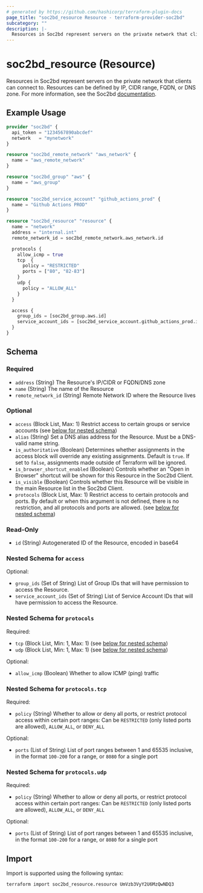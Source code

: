 ```yaml
---
# generated by https://github.com/hashicorp/terraform-plugin-docs
page_title: "soc2bd_resource Resource - terraform-provider-soc2bd"
subcategory: ""
description: |-
  Resources in Soc2bd represent servers on the private network that clients can connect to. Resources can be defined by IP, CIDR range, FQDN, or DNS zone. For more information, see the Soc2bd documentation https://docs.soc2bd.com/docs/resources-and-access-nodes.
---
```


# soc2bd_resource (Resource)

Resources in Soc2bd represent servers on the private network that clients can connect to. Resources can be defined by IP, CIDR range, FQDN, or DNS zone. For more information, see the Soc2bd [documentation](https://docs.soc2bd.com/docs/resources-and-access-nodes).

## Example Usage

```terraform
provider "soc2bd" {
  api_token = "1234567890abcdef"
  network   = "mynetwork"
}

resource "soc2bd_remote_network" "aws_network" {
  name = "aws_remote_network"
}

resource "soc2bd_group" "aws" {
  name = "aws_group"
}

resource "soc2bd_service_account" "github_actions_prod" {
  name = "Github Actions PROD"
}

resource "soc2bd_resource" "resource" {
  name = "network"
  address = "internal.int"
  remote_network_id = soc2bd_remote_network.aws_network.id

  protocols {
    allow_icmp = true
    tcp  {
      policy = "RESTRICTED"
      ports = ["80", "82-83"]
    }
    udp {
      policy = "ALLOW_ALL"
    }
  }

  access {
    group_ids = [soc2bd_group.aws.id]
    service_account_ids = [soc2bd_service_account.github_actions_prod.id]
  }
}
```

<!-- schema generated by tfplugindocs -->

## Schema

### Required

- `address` (String) The Resource's IP/CIDR or FQDN/DNS zone
- `name` (String) The name of the Resource
- `remote_network_id` (String) Remote Network ID where the Resource lives

### Optional

- `access` (Block List, Max: 1) Restrict access to certain groups or service accounts (see [below for nested schema](#nestedblock--access))
- `alias` (String) Set a DNS alias address for the Resource. Must be a DNS-valid name string.
- `is_authoritative` (Boolean) Determines whether assignments in the access block will override any existing assignments. Default is `true`. If set to `false`, assignments made outside of Terraform will be ignored.
- `is_browser_shortcut_enabled` (Boolean) Controls whether an "Open in Browser" shortcut will be shown for this Resource in the Soc2bd Client.
- `is_visible` (Boolean) Controls whether this Resource will be visible in the main Resource list in the Soc2bd Client.
- `protocols` (Block List, Max: 1) Restrict access to certain protocols and ports. By default or when this argument is not defined, there is no restriction, and all protocols and ports are allowed. (see [below for nested schema](#nestedblock--protocols))

### Read-Only

- `id` (String) Autogenerated ID of the Resource, encoded in base64

<a id="nestedblock--access"></a>

### Nested Schema for `access`

Optional:

- `group_ids` (Set of String) List of Group IDs that will have permission to access the Resource.
- `service_account_ids` (Set of String) List of Service Account IDs that will have permission to access the Resource.

<a id="nestedblock--protocols"></a>

### Nested Schema for `protocols`

Required:

- `tcp` (Block List, Min: 1, Max: 1) (see [below for nested schema](#nestedblock--protocols--tcp))
- `udp` (Block List, Min: 1, Max: 1) (see [below for nested schema](#nestedblock--protocols--udp))

Optional:

- `allow_icmp` (Boolean) Whether to allow ICMP (ping) traffic

<a id="nestedblock--protocols--tcp"></a>

### Nested Schema for `protocols.tcp`

Required:

- `policy` (String) Whether to allow or deny all ports, or restrict protocol access within certain port ranges: Can be `RESTRICTED` (only listed ports are allowed), `ALLOW_ALL`, or `DENY_ALL`

Optional:

- `ports` (List of String) List of port ranges between 1 and 65535 inclusive, in the format `100-200` for a range, or `8080` for a single port

<a id="nestedblock--protocols--udp"></a>

### Nested Schema for `protocols.udp`

Required:

- `policy` (String) Whether to allow or deny all ports, or restrict protocol access within certain port ranges: Can be `RESTRICTED` (only listed ports are allowed), `ALLOW_ALL`, or `DENY_ALL`

Optional:

- `ports` (List of String) List of port ranges between 1 and 65535 inclusive, in the format `100-200` for a range, or `8080` for a single port

## Import

Import is supported using the following syntax:

```shell
terraform import soc2bd_resource.resource UmVzb3VyY2U6MzQwNDQ3
```
